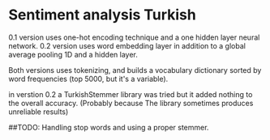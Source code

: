 # Sentiment analysis Turkish

0.1 version uses one-hot encoding technique and a one hidden layer neural network.
0.2 version uses word embedding layer in addition to a global average pooling 1D and a hidden layer.

Both versions uses tokenizing, and builds a vocabulary dictionary sorted by word frequencies (top 5000, but it's a variable).

in verstion 0.2 a TurkishStemmer library was tried but it added nothing to the overall accuracy. (Probably because The library sometimes produces unreliable results)

##TODO:
Handling stop words and using a proper stemmer.
